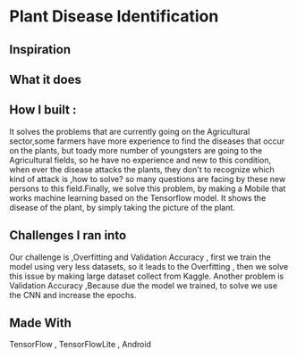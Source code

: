 # Plant Disease Identification 

## Inspiration

## What it does

## How I built : 
It solves the problems that are currently going on the Agricultural sector,some farmers have more experience to find the diseases that occur on the plants, but toady more number of youngsters are going to the Agricultural fields, so he have no experience and new to this condition, when ever the disease attacks the plants, they don't to recognize which kind of attack is ,how to solve? so many questions are facing by these new persons to this field.Finally, we solve this problem, by making a Mobile that works  machine learning based on the Tensorflow model. It  shows the disease of the plant, by simply taking the picture of the plant.

## Challenges I ran into
Our challenge is ,Overfitting and Validation Accuracy , first we train the model using very less datasets, so it leads to the Overfitting , then we solve this issue by making large dataset collect from Kaggle.
Another problem is Validation Accuracy ,Because due the model we trained, to solve we use the CNN and increase the epochs.

## Made With 
TensorFlow , TensorFlowLite , Android
